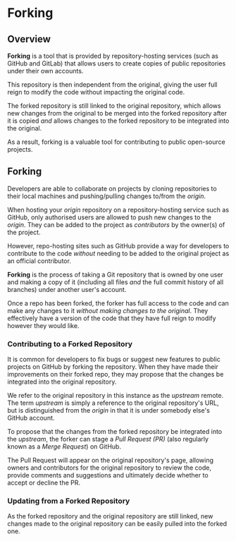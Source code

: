# Forking

## Overview

**Forking** is a tool that is provided by repository-hosting services (such as GitHub and GitLab) that allows users to create copies of public repositories under their own accounts.

This repository is then independent from the original, giving the user full reign to modify the code without impacting the original code.

The forked repository is still linked to the original repository, which allows new changes from the original to be merged into the forked repository after it is copied *and* allows changes to the forked repository to be integrated into the original.

As a result, forking is a valuable tool for contributing to public open-source projects.

## Forking

Developers are able to collaborate on projects by cloning repositories to their local machines and pushing/pulling changes to/from the *origin*.

When hosting your *origin* repository on a repository-hosting service such as GitHub, only authorised users are allowed to push new changes to the *origin*. They can be added to the project as *contributors* by the owner(s) of the project.

However, repo-hosting sites such as GitHub provide a way for developers to contribute to the code *without* needing to be added to the original project as an official contributor.

**Forking** is the process of taking a Git repository that is owned by one user and making a copy of it (including all files *and* the full commit history of all branches) under another user's account.

Once a repo has been forked, the forker has full access to the code and can make any changes to it *without making changes to the original*. They effectively have a version of the code that they have full reign to modify however they would like.

### Contributing to a Forked Repository

It is common for developers to fix bugs or suggest new features to public projects on GitHub by forking the repository. When they have made their improvements on their forked repo, they may propose that the changes be integrated into the original repository.

We refer to the original repository in this instance as the *upstream* remote. The term *upstream* is simply a reference to the original repository's URL, but is distinguished from the *origin* in that it is under somebody else's GitHub account.

To propose that the changes from the forked repository be integrated into the *upstream*, the forker can stage a *Pull Request (PR)* (also regularly known as a *Merge Request*) on GitHub.

The Pull Request will appear on the original repository's page, allowing owners and contributors for the original repository to review the code, provide comments and suggestions and ultimately decide whether to accept or decline the PR.

### Updating from a Forked Repository

As the forked repository and the original repository are still linked, new changes made to the original repository can be easily pulled into the forked one.

